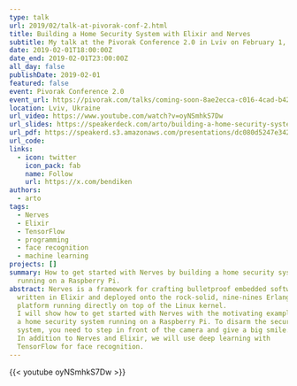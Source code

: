 ```yaml
---
type: talk
url: 2019/02/talk-at-pivorak-conf-2.html
title: Building a Home Security System with Elixir and Nerves
subtitle: My talk at the Pivorak Conference 2.0 in Lviv on February 1, 2019.
date: 2019-02-01T18:00:00Z
date_end: 2019-02-01T23:00:00Z
all_day: false
publishDate: 2019-02-01
featured: false
event: Pivorak Conference 2.0
event_url: https://pivorak.com/talks/coming-soon-8ae2ecca-c016-4cad-b420-e7236ac5c302
location: Lviv, Ukraine
url_video: https://www.youtube.com/watch?v=oyNSmhkS7Dw
url_slides: https://speakerdeck.com/arto/building-a-home-security-system-with-elixir-and-nerves
url_pdf: https://speakerd.s3.amazonaws.com/presentations/dc080d5247e3424a9d474bad43cfe5a5/Building_a_Home_Security_System_with_Elixir_and_Nerves.pdf
url_code:
links:
  - icon: twitter
    icon_pack: fab
    name: Follow
    url: https://x.com/bendiken
authors:
  - arto
tags:
  - Nerves
  - Elixir
  - TensorFlow
  - programming
  - face recognition
  - machine learning
projects: []
summary: How to get started with Nerves by building a home security system
  running on a Raspberry Pi.
abstract: Nerves is a framework for crafting bulletproof embedded software
  written in Elixir and deployed onto the rock-solid, nine-nines Erlang/OTP
  platform running directly on top of the Linux kernel.
  I will show how to get started with Nerves with the motivating example of
  a home security system running on a Raspberry Pi. To disarm the security
  system, you need to step in front of the camera and give a big smile.
  In addition to Nerves and Elixir, we will use deep learning with
  TensorFlow for face recognition.
---
```


{{< youtube oyNSmhkS7Dw >}}
